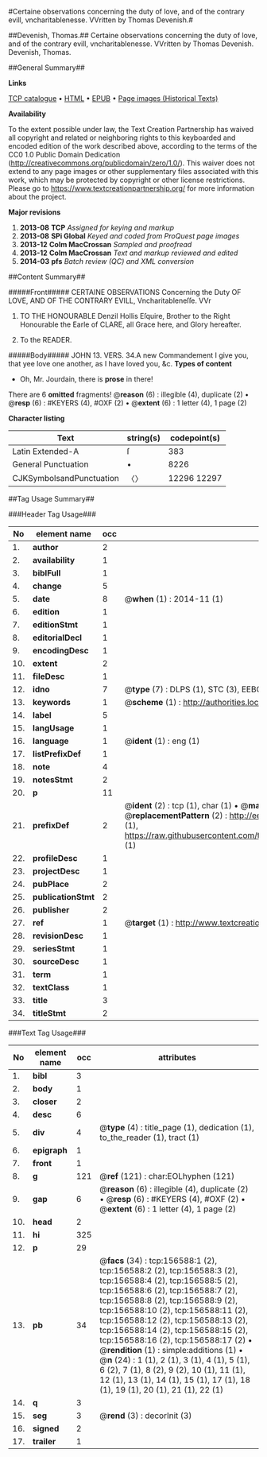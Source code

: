 #Certaine observations concerning the duty of love, and of the contrary evill, vncharitablenesse. VVritten by Thomas Devenish.#

##Devenish, Thomas.##
Certaine observations concerning the duty of love, and of the contrary evill, vncharitablenesse. VVritten by Thomas Devenish.
Devenish, Thomas.

##General Summary##

**Links**

[TCP catalogue](http://www.ota.ox.ac.uk/tcp/)  • 
[HTML](http://tei.it.ox.ac.uk/tcp/Texts-HTML/free/A81/A81376.html)  • 
[EPUB](http://tei.it.ox.ac.uk/tcp/Texts-EPUB/free/A81/A81376.epub) • 
[Page images (Historical Texts)](https://historicaltexts.jisc.ac.uk/eebo-99873267e)

**Availability**

To the extent possible under law, the Text Creation Partnership has waived all copyright and related or neighboring rights to this keyboarded and encoded edition of the work described above, according to the terms of the CC0 1.0 Public Domain Dedication (http://creativecommons.org/publicdomain/zero/1.0/). This waiver does not extend to any page images or other supplementary files associated with this work, which may be protected by copyright or other license restrictions. Please go to https://www.textcreationpartnership.org/ for more information about the project.

**Major revisions**

1. __2013-08__ __TCP__ *Assigned for keying and markup*
1. __2013-08__ __SPi Global__ *Keyed and coded from ProQuest page images*
1. __2013-12__ __Colm MacCrossan__ *Sampled and proofread*
1. __2013-12__ __Colm MacCrossan__ *Text and markup reviewed and edited*
1. __2014-03__ __pfs__ *Batch review (QC) and XML conversion*

##Content Summary##

#####Front#####
CERTAINE OBSERVATIONS Concerning the Duty OF LOVE, AND OF THE CONTRARY EVILL, Vncharitableneſſe. VVr
1. TO THE HONOURABLE Denzil Hollis Eſquire, Brother to the Right Honourable the Earle of CLARE, all Grace here, and Glory hereafter.

1. To the READER.

#####Body#####
JOHN 13. VERS. 34.A new Commandement I give you, that yee love one another, as I have loved you, &c.
**Types of content**

  * Oh, Mr. Jourdain, there is **prose** in there!

There are 6 **omitted** fragments! 
 @__reason__ (6) : illegible (4), duplicate (2)  •  @__resp__ (6) : #KEYERS (4), #OXF (2)  •  @__extent__ (6) : 1 letter (4), 1 page (2)

**Character listing**


|Text|string(s)|codepoint(s)|
|---|---|---|
|Latin Extended-A|ſ|383|
|General Punctuation|•|8226|
|CJKSymbolsandPunctuation|〈〉|12296 12297|

##Tag Usage Summary##

###Header Tag Usage###

|No|element name|occ|attributes|
|---|---|---|---|
|1.|__author__|2||
|2.|__availability__|1||
|3.|__biblFull__|1||
|4.|__change__|5||
|5.|__date__|8| @__when__ (1) : 2014-11 (1)|
|6.|__edition__|1||
|7.|__editionStmt__|1||
|8.|__editorialDecl__|1||
|9.|__encodingDesc__|1||
|10.|__extent__|2||
|11.|__fileDesc__|1||
|12.|__idno__|7| @__type__ (7) : DLPS (1), STC (3), EEBO-CITATION (1), PROQUEST (1), VID (1)|
|13.|__keywords__|1| @__scheme__ (1) : http://authorities.loc.gov/ (1)|
|14.|__label__|5||
|15.|__langUsage__|1||
|16.|__language__|1| @__ident__ (1) : eng (1)|
|17.|__listPrefixDef__|1||
|18.|__note__|4||
|19.|__notesStmt__|2||
|20.|__p__|11||
|21.|__prefixDef__|2| @__ident__ (2) : tcp (1), char (1)  •  @__matchPattern__ (2) : ([0-9\-]+):([0-9IVX]+) (1), (.+) (1)  •  @__replacementPattern__ (2) : http://eebo.chadwyck.com/downloadtiff?vid=$1&page=$2 (1), https://raw.githubusercontent.com/textcreationpartnership/Texts/master/tcpchars.xml#$1 (1)|
|22.|__profileDesc__|1||
|23.|__projectDesc__|1||
|24.|__pubPlace__|2||
|25.|__publicationStmt__|2||
|26.|__publisher__|2||
|27.|__ref__|1| @__target__ (1) : http://www.textcreationpartnership.org/docs/. (1)|
|28.|__revisionDesc__|1||
|29.|__seriesStmt__|1||
|30.|__sourceDesc__|1||
|31.|__term__|1||
|32.|__textClass__|1||
|33.|__title__|3||
|34.|__titleStmt__|2||


###Text Tag Usage###

|No|element name|occ|attributes|
|---|---|---|---|
|1.|__bibl__|3||
|2.|__body__|1||
|3.|__closer__|2||
|4.|__desc__|6||
|5.|__div__|4| @__type__ (4) : title_page (1), dedication (1), to_the_reader (1), tract (1)|
|6.|__epigraph__|1||
|7.|__front__|1||
|8.|__g__|121| @__ref__ (121) : char:EOLhyphen (121)|
|9.|__gap__|6| @__reason__ (6) : illegible (4), duplicate (2)  •  @__resp__ (6) : #KEYERS (4), #OXF (2)  •  @__extent__ (6) : 1 letter (4), 1 page (2)|
|10.|__head__|2||
|11.|__hi__|325||
|12.|__p__|29||
|13.|__pb__|34| @__facs__ (34) : tcp:156588:1 (2), tcp:156588:2 (2), tcp:156588:3 (2), tcp:156588:4 (2), tcp:156588:5 (2), tcp:156588:6 (2), tcp:156588:7 (2), tcp:156588:8 (2), tcp:156588:9 (2), tcp:156588:10 (2), tcp:156588:11 (2), tcp:156588:12 (2), tcp:156588:13 (2), tcp:156588:14 (2), tcp:156588:15 (2), tcp:156588:16 (2), tcp:156588:17 (2)  •  @__rendition__ (1) : simple:additions (1)  •  @__n__ (24) : 1 (1), 2 (1), 3 (1), 4 (1), 5 (1), 6 (2), 7 (1), 8 (2), 9 (2), 10 (1), 11 (1), 12 (1), 13 (1), 14 (1), 15 (1), 17 (1), 18 (1), 19 (1), 20 (1), 21 (1), 22 (1)|
|14.|__q__|3||
|15.|__seg__|3| @__rend__ (3) : decorInit (3)|
|16.|__signed__|2||
|17.|__trailer__|1||
